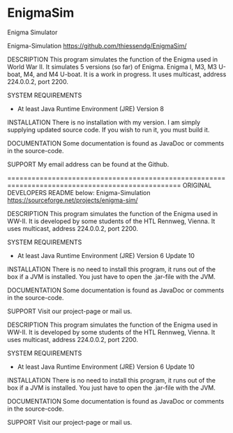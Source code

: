 # EnigmaSim
Enigma Simulator

Enigma-Simulation <https://github.com/thiessendg/EnigmaSim/>

DESCRIPTION
This program simulates the function of the Enigma used in World War II.
It simulates 5 versions (so far) of Enigma.  Enigma I, M3, M3 U-boat, M4, and M4 U-boat.
It is a work in progress.
It uses multicast, address 224.0.0.2, port 2200.

SYSTEM REQUIREMENTS
 - At least Java Runtime Environment (JRE) Version 8

INSTALLATION
There is no installation with my version.  I am simply supplying updated source code.
If you wish to run it, you must build it.

DOCUMENTATION
Some documentation is found as JavaDoc or comments in the source-code.

SUPPORT
My email address can be found at the Github.

=================================================================================================
ORIGINAL DEVELOPERS README below:
Enigma-Simulation <https://sourceforge.net/projects/enigma-sim/>

DESCRIPTION
This program simulates the function of the Enigma used in WW-II. It is developed by some students of the HTL Rennweg, Vienna.
It uses multicast, address 224.0.0.2, port 2200.

SYSTEM REQUIREMENTS
 - At least Java Runtime Environment (JRE) Version 6 Update 10

INSTALLATION
There is no need to install this program, it runs out of the box if a JVM is installed. You just have to open the .jar-file with the JVM.

DOCUMENTATION
Some documentation is found as JavaDoc or comments in the source-code.

SUPPORT
Visit our project-page or mail us.

DESCRIPTION
This program simulates the function of the Enigma used in WW-II. It is developed by some students of the HTL Rennweg, Vienna.
It uses multicast, address 224.0.0.2, port 2200.

SYSTEM REQUIREMENTS
 - At least Java Runtime Environment (JRE) Version 6 Update 10

INSTALLATION
There is no need to install this program, it runs out of the box if a JVM is installed. You just have to open the .jar-file with the JVM.

DOCUMENTATION
Some documentation is found as JavaDoc or comments in the source-code.

SUPPORT
Visit our project-page or mail us.
